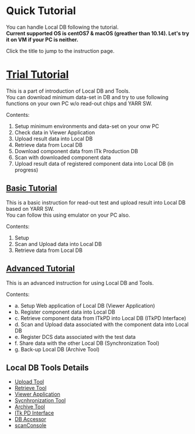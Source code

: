 # Quick Tutorial

You can handle Local DB following the tutorial.<br>
**Current supported OS is centOS7 & macOS (greather than 10.14). Let's try it on VM if your PC is neither.**<br>

Click the title to jump to the instruction page.

# [Trial Tutorial](trial-tutorial.md)

This is a part of introduction of Local DB and Tools.<br>
You can download minimum data-set in DB and try to use following functions on your own PC w/o read-out chips and YARR SW.<br>

Contents:

1. Setup minimum environments and data-set on your onw PC
2. Check data in Viewer Application
3. Upload result data into Local DB
4. Retrieve data from Local DB
5. Download component data from ITk Production DB
6. Scan with downloaded component data
7. Upload result data of registered component data into Local DB (in progress)

## [Basic Tutorial](basic-tutorial.md)

This is a basic instruction for read-out test and upload result into Local DB based on YARR SW.<br>
You can follow this using emulator on your PC also.<br>

Contents:

1. Setup
2. Scan and Upload data into Local DB
3. Retrieve data from Local DB

## [Advanced Tutorial](advanced-tutorial.md)

This is an advanced instruction for using Local DB and Tools.<br>

Contents:

- a. Setup Web application of Local DB (Viewer Application)
- b. Register component data into Local DB
- c. Retrieve component data from ITkPD into Local DB (ITkPD Interface)
- d. Scan and Upload data associated with the component data into Local DB
- e. Register DCS data associated with the test data
- f. Share data with the other Local DB (Synchronization Tool)
- g. Back-up Local DB (Archive Tool)

## Local DB Tools Details

- [Upload Tool](upload.md)
- [Retrieve Tool](retrieve.md)
- [Viewer Application](viewer.md)
- [Sycnhronization Tool](sync.md)
- [Archive Tool](archive.md)
- [ITk PD Interface](itkpd-interface.md)
- [DB Accessor](accessor.md)
- [scanConsole](scanconsole.md)
